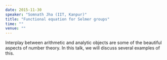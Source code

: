 ```yaml
---
date: 2015-11-30
speaker: "Somnath Jha (IIT, Kanpur)"
title: "Functional equation for Selmer groups"
time: ""
venue: ""
---
```

Interplay between arithmetic and analytic objects are some of
the beautiful aspects of number theory. In this talk, we will discuss
several examples of this.
